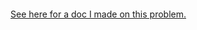 <object data="https://github.com/dcxSt/project-euler/blob/master/problem%20153%20gaussian%20integers/Project_Euler_Problem_153___Gaussian_Integers.pdf" type="application/pdf" width="700px" height="700px">
    <embed src="https://github.com/dcxSt/project-euler/blob/master/problem%20153%20gaussian%20integers/Project_Euler_Problem_153___Gaussian_Integers.pdf">
        <p><a href="https://github.com/dcxSt/project-euler/blob/master/problem%20153%20gaussian%20integers/Project_Euler_Problem_153___Gaussian_Integers.pdf">See here for a doc I made on this problem.</a></p>
    </embed>
</object>
